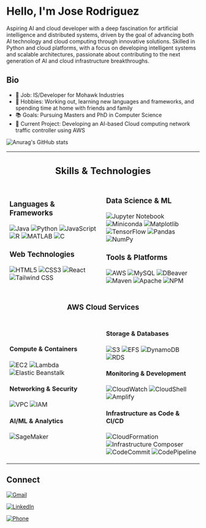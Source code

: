 # Hello, I'm Jose Rodriguez

Aspiring AI and cloud developer with a deep fascination for artificial intelligence and distributed systems, driven by the goal of advancing both AI technology and cloud computing through innovative solutions. Skilled in Python and cloud platforms, with a focus on developing intelligent systems and scalable architectures, passionate about contributing to the next generation of AI and cloud infrastructure breakthroughs.

## Bio

- 💼 Job: IS/Developer for Mohawk Industries
- 🎯 Hobbies: Working out, learning new languages and frameworks, and spending time at home with friends and family
- 📚 Goals: Pursuing Masters and PhD in Computer Science
- 🔨 Current Project: Developing an AI-based Cloud computing network traffic controller using AWS

![Anurag's GitHub stats](https://github-readme-stats.vercel.app/api?username=genjose12345&show_icons=true&&theme=blue-green&rank_icon=github&include_all_commits=true)

<table align="center">
<tr>
<td colspan="2" align="center">

## Skills & Technologies

</td>
</tr>
<tr>
<td width="50%">

### Languages & Frameworks
![Java](https://img.shields.io/badge/Java-FF4C00?style=plastic&logo=openjdk&logoColor=white)
![Python](https://img.shields.io/badge/Python-3474A7?style=plastic&logo=python&logoColor=white)
![JavaScript](https://img.shields.io/badge/JavaScript-FFDD00?style=plastic&logo=javascript&logoColor=black)
![R](https://img.shields.io/badge/R-1E90FF?style=plastic&logo=r&logoColor=white)
![MATLAB](https://img.shields.io/badge/MATLAB-0076A8?style=plastic&logo=mathworks&logoColor=white)
![C](https://img.shields.io/badge/C-4A90E2?style=plastic&logo=c&logoColor=white)

### Web Technologies
![HTML5](https://img.shields.io/badge/HTML5-FF5722?style=plastic&logo=html5&logoColor=white)
![CSS3](https://img.shields.io/badge/CSS3-2965F1?style=plastic&logo=css3&logoColor=white)
![React](https://img.shields.io/badge/React-00D8FF?style=plastic&logo=react&logoColor=black)
![Tailwind CSS](https://img.shields.io/badge/Tailwind%20CSS-38B2AC?style=plastic&logo=tailwind-css&logoColor=white)

</td>
<td width="50%">

### Data Science & ML
![Jupyter Notebook](https://img.shields.io/badge/Jupyter-F37626?style=plastic&logo=jupyter&logoColor=white)
![Miniconda](https://img.shields.io/badge/Miniconda-44A833?style=plastic&logo=anaconda&logoColor=white)
![Matplotlib](https://img.shields.io/badge/Matplotlib-1F77B4?style=plastic&logo=python&logoColor=white)
![TensorFlow](https://img.shields.io/badge/TensorFlow-FF6F00?style=plastic&logo=tensorflow&logoColor=white)
![Pandas](https://img.shields.io/badge/Pandas-150458?style=plastic&logo=pandas&logoColor=white)
![NumPy](https://img.shields.io/badge/NumPy-013243?style=plastic&logo=numpy&logoColor=white)

### Tools & Platforms
![AWS](https://img.shields.io/badge/AWS-232F3E?style=plastic&logo=amazon-web-services&logoColor=white)
![MySQL](https://img.shields.io/badge/MySQL-FF6600?style=plastic&logo=mysql&logoColor=white)
![DBeaver](https://img.shields.io/badge/DBeaver-382923?style=plastic&logo=dbeaver&logoColor=white)
![Maven](https://img.shields.io/badge/Maven-D3201C?style=plastic&logo=apache-maven&logoColor=white)
![Apache](https://img.shields.io/badge/Apache-E3271B?style=plastic&logo=apache&logoColor=white)
![NPM](https://img.shields.io/badge/NPM-CB3837?style=plastic&logo=npm&logoColor=white)
</td>
</tr>
<tr>
<td colspan="2" align="center">

### AWS Cloud Services

</td>
</tr>
<tr>
<td width="50%">

#### Compute & Containers
![EC2](https://img.shields.io/badge/EC2-F37C20?style=plastic&logo=amazonec2&logoColor=white)
![Lambda](https://img.shields.io/badge/Lambda-FF9900?style=plastic&logo=awslambda&logoColor=white)
![Elastic Beanstalk](https://img.shields.io/badge/Elastic_Beanstalk-FF9900?style=plastic&logo=awselasticbeanstalk&logoColor=white)

#### Networking & Security
![VPC](https://img.shields.io/badge/VPC-9951F5?style=plastic&logo=amazonvpc&logoColor=white)
![IAM](https://img.shields.io/badge/IAM-E63946?style=plastic&logo=amazoniam&logoColor=white)

#### AI/ML & Analytics
![SageMaker](https://img.shields.io/badge/SageMaker-00B9BF?style=plastic&logo=amazonsagemaker&logoColor=white)

</td>
<td width="50%">

#### Storage & Databases
![S3](https://img.shields.io/badge/S3-2CBE4E?style=plastic&logo=amazons3&logoColor=white)
![EFS](https://img.shields.io/badge/EFS-7AB800?style=plastic&logo=amazonefs&logoColor=white)
![DynamoDB](https://img.shields.io/badge/DynamoDB-4053D6?style=plastic&logo=amazondynamodb&logoColor=white)
![RDS](https://img.shields.io/badge/RDS-4053D6?style=plastic&logo=amazonrds&logoColor=white)

#### Monitoring & Development
![CloudWatch](https://img.shields.io/badge/CloudWatch-E83F6F?style=plastic&logo=amazoncloudwatch&logoColor=white)
![CloudShell](https://img.shields.io/badge/CloudShell-0058A5?style=plastic&logo=awscloudshell&logoColor=white)
![Amplify](https://img.shields.io/badge/Amplify-FF9900?style=plastic&logo=awsamplify&logoColor=white)

#### Infrastructure as Code & CI/CD
![CloudFormation](https://img.shields.io/badge/CloudFormation-FF4F8B?style=plastic&logo=awscloudformation&logoColor=white)
![Infrastructure Composer](https://img.shields.io/badge/Infrastructure_Composer-4053D6?style=plastic&logo=awsinfrastructurecomposer&logoColor=white)
![CodeCommit](https://img.shields.io/badge/CodeCommit-FF9900?style=plastic&logo=awscodecommit&logoColor=white)
![CodePipeline](https://img.shields.io/badge/CodePipeline-4353FF?style=plastic&logo=awscodepipeline&logoColor=white)

</td>
</tr>
</table>

## Connect

[![Gmail](https://img.shields.io/badge/Gmail-genjose1231@gmail.com-EA4335?style=plastic&logo=gmail&logoColor=white)](mailto:genjose1231@gmail.com)

[![LinkedIn](https://img.shields.io/badge/LinkedIn-0077B5?style=plastic&logo=linkedin&logoColor=white)](https://www.linkedin.com/in/jose-rodriguez-9a982b224)

[![Phone](https://img.shields.io/badge/Phone-706--618--1178-25D366?style=plastic&logo=whatsapp&logoColor=white)](tel:706-618-1178)
